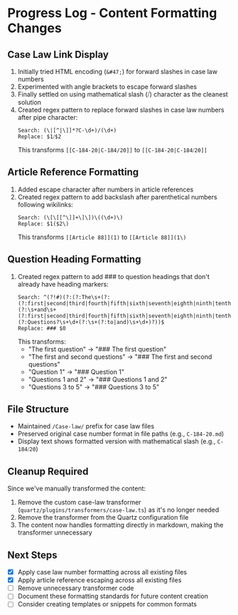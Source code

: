 # Progress Log - Content Formatting Changes

## Case Law Link Display
1. Initially tried HTML encoding (`&#47;`) for forward slashes in case law numbers
2. Experimented with angle brackets to escape forward slashes
3. Finally settled on using mathematical slash (⧸) character as the cleanest solution
4. Created regex pattern to replace forward slashes in case law numbers after pipe character:
   ```
   Search: (\|[^|\]]*?C-\d+)/(\d+)
   Replace: $1⧸$2
   ```
   This transforms `[[C-184-20|C-184/20]]` to `[[C-184-20|C-184⧸20]]`

## Article Reference Formatting
1. Added escape character after numbers in article references
2. Created regex pattern to add backslash after parenthetical numbers following wikilinks:
   ```
   Search: (\[\[[^\]]+\]\])\((\d+)\)
   Replace: $1($2\)
   ```
   This transforms `[[Article 88]](1)` to `[[Article 88]](1\)`

## Question Heading Formatting
1. Created regex pattern to add ### to question headings that don't already have heading markers:
   ```
   Search: ^(?!#)(?:(?:The\s+(?:(?:first|second|third|fourth|fifth|sixth|seventh|eighth|ninth|tenth)(?:\s+and\s+(?:first|second|third|fourth|fifth|sixth|seventh|eighth|ninth|tenth))?)\s+questions?)|(?:Questions?\s+\d+(?:\s+(?:to|and)\s+\d+)?))$
   Replace: ### $0
   ```
   This transforms:
   - "The first question" → "### The first question"
   - "The first and second questions" → "### The first and second questions"
   - "Question 1" → "### Question 1"
   - "Questions 1 and 2" → "### Questions 1 and 2"
   - "Questions 3 to 5" → "### Questions 3 to 5"

## File Structure
- Maintained `/Case-law/` prefix for case law files
- Preserved original case number format in file paths (e.g., `C-184-20.md`)
- Display text shows formatted version with mathematical slash (e.g., `C-184⧸20`)

## Cleanup Required
Since we've manually transformed the content:
1. Remove the custom case-law transformer (`quartz/plugins/transformers/case-law.ts`) as it's no longer needed
2. Remove the transformer from the Quartz configuration file
3. The content now handles formatting directly in markdown, making the transformer unnecessary

## Next Steps
- [x] Apply case law number formatting across all existing files
- [x] Apply article reference escaping across all existing files
- [ ] Remove unnecessary transformer code
- [ ] Document these formatting standards for future content creation
- [ ] Consider creating templates or snippets for common formats